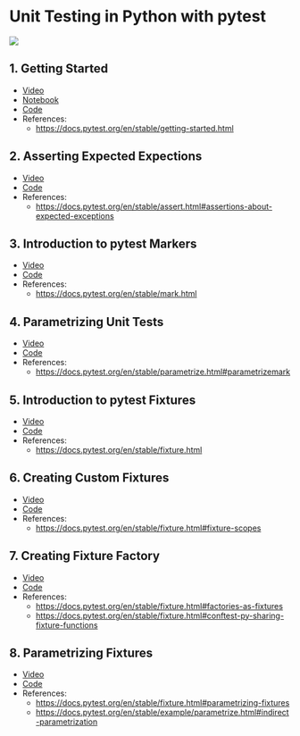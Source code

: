# Unit Testing in Python with pytest

![](https://docs.pytest.org/en/latest/_static/pytest1.png)



## 1. Getting Started

- [Video]()
- [Notebook](https://github.com/nikhilkumarsingh/pytest-tut/tree/master/Introduction.ipynb)
- [Code](https://github.com/nikhilkumarsingh/pytest-tut/tree/master/tut1)
- References:
  - https://docs.pytest.org/en/stable/getting-started.html

## 2. Asserting Expected Expections

- [Video]()
- [Code](https://github.com/nikhilkumarsingh/pytest-tut/tree/master/tut2)
- References:
  - https://docs.pytest.org/en/stable/assert.html#assertions-about-expected-exceptions


## 3. Introduction to pytest Markers

- [Video]()
- [Code](https://github.com/nikhilkumarsingh/pytest-tut/tree/master/tut3)
- References:
  - https://docs.pytest.org/en/stable/mark.html
  

## 4. Parametrizing Unit Tests

- [Video]()
- [Code](https://github.com/nikhilkumarsingh/pytest-tut/tree/master/tut4)
- References:
  - https://docs.pytest.org/en/stable/parametrize.html#parametrizemark
  

## 5. Introduction to pytest Fixtures

- [Video]()
- [Code](https://github.com/nikhilkumarsingh/pytest-tut/tree/master/tut5)
- References:
  - https://docs.pytest.org/en/stable/fixture.html
  

## 6. Creating Custom Fixtures

- [Video]()
- [Code](https://github.com/nikhilkumarsingh/pytest-tut/tree/master/tut6)
- References:
  - https://docs.pytest.org/en/stable/fixture.html#fixture-scopes
  
  
## 7. Creating Fixture Factory

- [Video]()
- [Code](https://github.com/nikhilkumarsingh/pytest-tut/tree/master/tut7)
- References:
  - https://docs.pytest.org/en/stable/fixture.html#factories-as-fixtures
  - https://docs.pytest.org/en/stable/fixture.html#conftest-py-sharing-fixture-functions
  

## 8. Parametrizing Fixtures

- [Video]()
- [Code](https://github.com/nikhilkumarsingh/pytest-tut/tree/master/tut8)
- References:
  - https://docs.pytest.org/en/stable/fixture.html#parametrizing-fixtures
  - https://docs.pytest.org/en/stable/example/parametrize.html#indirect-parametrization
  
